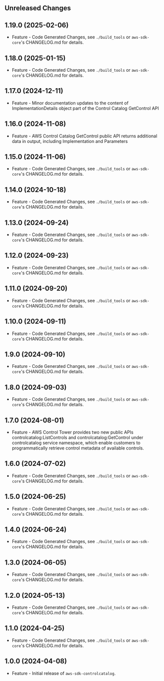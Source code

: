 Unreleased Changes
------------------

1.19.0 (2025-02-06)
------------------

* Feature - Code Generated Changes, see `./build_tools` or `aws-sdk-core`'s CHANGELOG.md for details.

1.18.0 (2025-01-15)
------------------

* Feature - Code Generated Changes, see `./build_tools` or `aws-sdk-core`'s CHANGELOG.md for details.

1.17.0 (2024-12-11)
------------------

* Feature - Minor documentation updates to the content of ImplementationDetails object part of the Control Catalog GetControl API

1.16.0 (2024-11-08)
------------------

* Feature - AWS Control Catalog GetControl public API returns additional data in output, including Implementation and Parameters

1.15.0 (2024-11-06)
------------------

* Feature - Code Generated Changes, see `./build_tools` or `aws-sdk-core`'s CHANGELOG.md for details.

1.14.0 (2024-10-18)
------------------

* Feature - Code Generated Changes, see `./build_tools` or `aws-sdk-core`'s CHANGELOG.md for details.

1.13.0 (2024-09-24)
------------------

* Feature - Code Generated Changes, see `./build_tools` or `aws-sdk-core`'s CHANGELOG.md for details.

1.12.0 (2024-09-23)
------------------

* Feature - Code Generated Changes, see `./build_tools` or `aws-sdk-core`'s CHANGELOG.md for details.

1.11.0 (2024-09-20)
------------------

* Feature - Code Generated Changes, see `./build_tools` or `aws-sdk-core`'s CHANGELOG.md for details.

1.10.0 (2024-09-11)
------------------

* Feature - Code Generated Changes, see `./build_tools` or `aws-sdk-core`'s CHANGELOG.md for details.

1.9.0 (2024-09-10)
------------------

* Feature - Code Generated Changes, see `./build_tools` or `aws-sdk-core`'s CHANGELOG.md for details.

1.8.0 (2024-09-03)
------------------

* Feature - Code Generated Changes, see `./build_tools` or `aws-sdk-core`'s CHANGELOG.md for details.

1.7.0 (2024-08-01)
------------------

* Feature - AWS Control Tower provides two new public APIs controlcatalog:ListControls and controlcatalog:GetControl under controlcatalog service namespace, which enable customers to programmatically retrieve control metadata of available controls.

1.6.0 (2024-07-02)
------------------

* Feature - Code Generated Changes, see `./build_tools` or `aws-sdk-core`'s CHANGELOG.md for details.

1.5.0 (2024-06-25)
------------------

* Feature - Code Generated Changes, see `./build_tools` or `aws-sdk-core`'s CHANGELOG.md for details.

1.4.0 (2024-06-24)
------------------

* Feature - Code Generated Changes, see `./build_tools` or `aws-sdk-core`'s CHANGELOG.md for details.

1.3.0 (2024-06-05)
------------------

* Feature - Code Generated Changes, see `./build_tools` or `aws-sdk-core`'s CHANGELOG.md for details.

1.2.0 (2024-05-13)
------------------

* Feature - Code Generated Changes, see `./build_tools` or `aws-sdk-core`'s CHANGELOG.md for details.

1.1.0 (2024-04-25)
------------------

* Feature - Code Generated Changes, see `./build_tools` or `aws-sdk-core`'s CHANGELOG.md for details.

1.0.0 (2024-04-08)
------------------

* Feature - Initial release of `aws-sdk-controlcatalog`.

